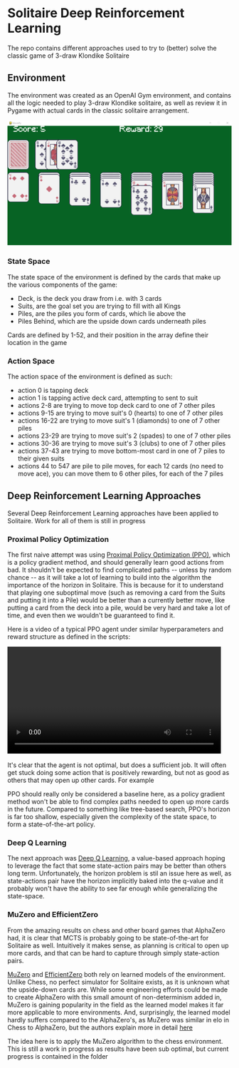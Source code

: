 # Solitaire Deep Reinforcement Learning

The repo contains different approaches used to try to (better) solve the classic game of 3-draw Klondike Solitaire

## Environment

The environment was created as an OpenAI Gym environment, and contains all the logic needed to play 3-draw Klondike solitaire, as well as review it in Pygame with actual cards in the classic solitaire arrangement.

![Solitaire PPO Video](/img/solitaire-screen.PNG)

### State Space

The state space of the environment is defined by the cards that make up the various components of the game:
- Deck, is the deck you draw from i.e. with 3 cards
- Suits, are the goal set you are trying to fill with all Kings
- Piles, are the piles you form of cards, which lie above the
- Piles Behind, which are the upside down cards underneath piles

Cards are defined by 1-52, and their position in the array define their location in the game

### Action Space

The action space of the environment is defined as such:

- action 0 is tapping deck
- action 1 is tapping active deck card, attempting to sent to suit
- actions 2-8 are trying to move top deck card to one of 7 other piles
- actions 9-15 are trying to move suit's 0 (hearts) to one of 7 other piles
- actions 16-22 are trying to move suit's 1 (diamonds) to one of 7 other piles
- actions 23-29 are trying to move suit's 2 (spades) to one of 7 other piles
- actions 30-36 are trying to move suit's 3 (clubs) to one of 7 other piles
- actions 37-43 are trying to move bottom-most card in one of 7 piles to their given suits
- actions 44 to 547 are pile to pile moves, for each 12 cards (no need to move ace), you can move them to 6 other piles, for each of the 7 piles

## Deep Reinforcement Learning Approaches

Several Deep Reinforcement Learning approaches have been applied to Solitaire. Work for all of them is still in progress

### Proximal Policy Optimization

The first naive attempt was using [Proximal Policy Optimization (PPO)](https://arxiv.org/abs/1707.06347), which is a policy gradient method, and should generally learn good actions from bad. It shouldn't be expected to find complicated paths -- unless by random chance -- as it will take a lot of learning to build into the algorithm the importance of the horizon in Solitaire. This is because for it to understand that playing one suboptimal move (such as removing a card from the Suits and putting it into a Pile) would be better than a currently better move, like putting a card from the deck into a pile, would be very hard and take a lot of time, and even then we wouldn't be guaranteed to find it.

Here is a video of a typical PPO agent under similar hyperparameters and reward structure as defined in the scripts:

<video src='https://github.com/kinderst/Solitaire-Deep-RL/blob/main/ppo/solitaire_ppo.mp4' width=480></video>

It's clear that the agent is not optimal, but does a sufficient job. It will often get stuck doing some action that is positively rewarding, but not as good as others that may open up other cards. For example

PPO should really only be considered a baseline here, as a policy gradient method won't be able to find complex paths needed to open up more cards in the future. Compared to something like tree-based search, PPO's horizon is far too shallow, especially given the complexity of the state space, to form a state-of-the-art policy.

### Deep Q Learning

The next approach was [Deep Q Learning](https://arxiv.org/abs/1312.5602), a value-based approach hoping to leverage the fact that some state-action pairs may be better than others long term. Unfortunately, the horizon problem is stil an issue here as well, as state-actions pair have the horizon implicitly baked into the q-value and it probably won't have the ability to see far enough while generalizing the state-space.

### MuZero and EfficientZero

From the amazing results on chess and other board games that AlphaZero had, it is clear that MCTS is probably going to be state-of-the-art for Solitaire as well. Intuitively it makes sense, as planning is critical to open up more cards, and that can be hard to capture through simply state-action pairs.

[MuZero](https://arxiv.org/abs/1911.08265) and [EfficientZero](https://arxiv.org/abs/2111.00210) both rely on learned models of the environment. Unlike Chess, no perfect simulator for Solitaire exists, as it is unknown what the upside-down cards are. While some engineering efforts could be made to create AlphaZero with this small amount of non-determinism added in, MuZero is gaining popularity in the field as the learned model makes it far more applicable to more environments. And, surprisingly, the learned model hardly suffers compared to the AlphaZero's, as MuZero was similar in elo in Chess to AlphaZero, but the authors explain more in detail [here](https://arxiv.org/abs/1911.08265)

The idea here is to apply the MuZero algorithm to the chess environment. This is still a work in progress as results have been sub optimal, but current progress is contained in the folder